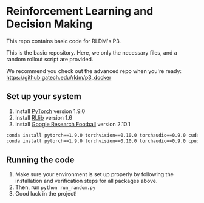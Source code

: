# Reinforcement Learning and Decision Making
This repo contains basic code for RLDM's P3.

This is the basic repository. Here, we only the necessary files, and a random rollout script are provided.

We recommend you check out the advanced repo when you're ready: https://github.gatech.edu/rldm/p3_docker

## Set up your system
  1. Install [PyTorch](https://pytorch.org/get-started/locally/) version 1.9.0
  2. Install [RLlib](https://docs.ray.io/en/latest/rllib.html) version 1.6
  3. Install [Google Research Football](https://github.com/google-research/football/) version 2.10.1

```bash
conda install pytorch==1.9.0 torchvision==0.10.0 torchaudio==0.9.0 cudatoolkit=10.2 -c pytorch
conda install pytorch==1.9.0 torchvision==0.10.0 torchaudio==0.9.0 cpuonly -c pytorch

```

## Running the code
  1. Make sure your environment is set up properly by following the installation and verification steps for all packages above.
  2. Then, run `python run_random.py`
  3. Good luck in the project!


